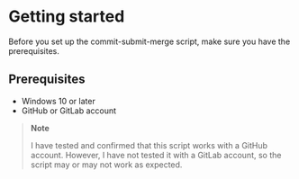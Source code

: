 # Getting started

Before you set up the commit-submit-merge script, make sure you have the prerequisites.

## Prerequisites

- Windows 10 or later
- GitHub or GitLab account

> **Note**
> 
> I have tested and confirmed that this script works with a GitHub account. However, I have not tested it with a GitLab account, so the script may or may not work as expected.
